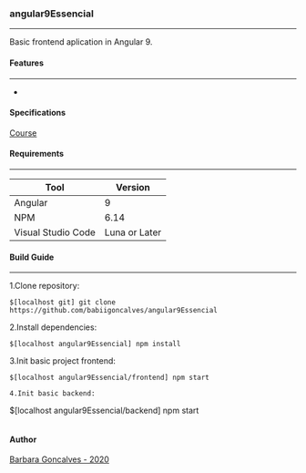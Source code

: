 ### angular9Essencial
----
Basic frontend aplication in Angular 9.

#### Features
----
*

#### Specifications
[Course](https://www.cod3r.com.br/courses/take/angular-9-essencial/)

#### Requirements
----
|     Tool            |  Version     |
| -----------         | --------     |
|     Angular         |    9         |
|     NPM             | 6.14         |
| Visual Studio Code  | Luna or Later|
 
#### Build Guide
----
1.Clone repository:
```
$[localhost git] git clone https://github.com/babiigoncalves/angular9Essencial
```
2.Install dependencies:
```
$[localhost angular9Essencial] npm install
```
3.Init basic project frontend:
```
$[localhost angular9Essencial/frontend] npm start

4.Init basic backend:
```
$[localhost angular9Essencial/backend] npm start
```
```

#### Author
[Barbara Goncalves - 2020](https://github.com/babiigoncalves)

